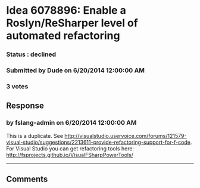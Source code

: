 # Idea 6078896: Enable a Roslyn/ReSharper level of automated refactoring #

### Status : declined

### Submitted by Dude on 6/20/2014 12:00:00 AM

### 3 votes





## Response 
### by fslang-admin on 6/20/2014 12:00:00 AM

This is a duplicate. See http://visualstudio.uservoice.com/forums/121579-visual-studio/suggestions/2213611-provide-refactoring-support-for-f-code.
For Visual Studio you can get refactoring tools here: http://fsprojects.github.io/VisualFSharpPowerTools/

------------------------
## Comments


